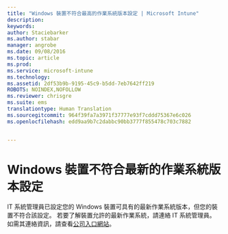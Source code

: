 ```yaml
---
title: "Windows 裝置不符合最高的作業系統版本設定 | Microsoft Intune"
description: 
keywords: 
author: Staciebarker
ms.author: stabar
manager: angrobe
ms.date: 09/08/2016
ms.topic: article
ms.prod: 
ms.service: microsoft-intune
ms.technology: 
ms.assetid: 2df53b9b-9195-45c9-b5dd-7eb7642ff219
ROBOTS: NOINDEX,NOFOLLOW
ms.reviewer: chrisgre
ms.suite: ems
translationtype: Human Translation
ms.sourcegitcommit: 964f39fa7a3971f37777e93f7cddd75367e6c026
ms.openlocfilehash: edd9aa9b7c2dabbc90bb3777f855478c703c7882


---
```



# Windows 裝置不符合最新的作業系統版本設定

IT 系統管理員已設定您的 Windows 裝置可具有的最新作業系統版本，但您的裝置不符合該設定。 若要了解裝置允許的最新作業系統，請連絡 IT 系統管理員。 如需其連絡資訊，請查看[公司入口網站](http://portal.manage.microsoft.com)。



<!--HONumber=Oct16_HO2-->


